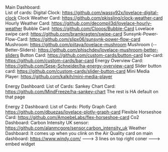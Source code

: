 Main Dashboard:  
   List of cards:
      Digital Clock:
         https://github.com/wassy92x/lovelace-digital-clock
      Clock Weather Card:
         https://github.com/pkissling/clock-weather-card
      Hourly Weather Card:
         https://github.com/decompil3d/lovelace-hourly-weather
      Bubble Card:
         https://github.com/Clooos/Bubble-Card
      Lovelace swipe card:
         https://github.com/bramkragten/swipe-card
      Sunsynk-Power-Flow-Card:
         https://github.com/slipx06/sunsynk-power-flow-card
      Mushroom:
         https://github.com/piitaya/lovelace-mushroom
      Mushroom (--Better-Sliders):
         https://github.com/phischdev/lovelace-mushroom-better-sliders
      Button Card:
         https://github.com/custom-cards/button-card
      bar-card:
         https://github.com/custom-cards/bar-card
      Energy Overview Card:
         https://github.com/Sese-Schneider/ha-energy-overview-card
      Slider button card:
         https://github.com/custom-cards/slider-button-card
      Mini Media Player:
         https://github.com/kalkih/mini-media-player

Energy Dashboard:
   List of Cards:
      Sankey Chart Card:
         https://github.com/MindFreeze/ha-sankey-chart
   The rest is HA default on that page
   
Energy 2 Dashboard:
   List of Cards:
      Plotly Graph Card:
         https://github.com/dbuezas/lovelace-plotly-graph-card
      Flexible Horseshoe Card:
         https://github.com/AmoebeLabs/flex-horseshoe-card
Co2 Dashboard:
   Carbon Intensity UK sensor:
      https://github.com/alanmcgore/sensor.carbon_intensity_uk
Weather Dashboard:
 It comes up when you clink on the Air Quality card on main dashboard:
   https://www.windy.com/ ---> 3 lines on top right coner ---> embed widget
